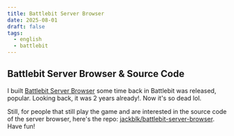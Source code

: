 ```yaml
---
title: Battlebit Server Browser
date: 2025-08-01
draft: false
tags:
  - english
  - battlebit
---
```

## Battlebit Server Browser & Source Code

I built [Battlebit Server Browser](https://battlebit.haicon.moe/) some time back in Battlebit was released, popular. Looking back, it was 2 years already!. Now it's so dead lol.

Still, for people that still play the game and are interested in the source code of the server browser, here's the repo: [jackblk/battlebit-server-browser](https://github.com/jackblk/battlebit-server-browser). Have fun!